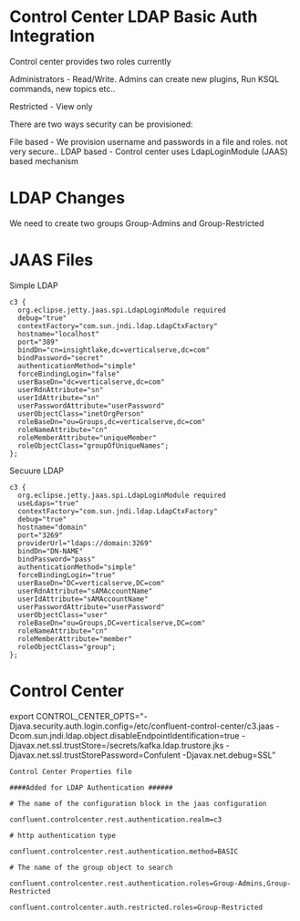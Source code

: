 # Control Center LDAP Basic Auth Integration

Control center provides two roles currently 

Administrators - Read/Write. Admins can create new plugins, Run KSQL commands, new topics etc..

Restricted - View only



There are two ways security can be provisioned:

File based - We provision username and passwords in a file and roles. not very secure..
LDAP based - Control center uses LdapLoginModule (JAAS) based mechanism

# LDAP Changes
We need to create two groups Group-Admins and Group-Restricted

# JAAS Files

Simple LDAP

```
c3 {
  org.eclipse.jetty.jaas.spi.LdapLoginModule required
  debug="true"
  contextFactory="com.sun.jndi.ldap.LdapCtxFactory"
  hostname="localhost"
  port="389"
  bindDn="cn=insightlake,dc=verticalserve,dc=com"
  bindPassword="secret"
  authenticationMethod="simple"
  forceBindingLogin="false"
  userBaseDn="dc=verticalserve,dc=com"
  userRdnAttribute="sn"
  userIdAttribute="sn"
  userPasswordAttribute="userPassword"
  userObjectClass="inetOrgPerson"
  roleBaseDn="ou=Groups,dc=verticalserve,dc=com"
  roleNameAttribute="cn"
  roleMemberAttribute="uniqueMember"
  roleObjectClass="groupOfUniqueNames";
};
```

Secuure LDAP

```
c3 {
  org.eclipse.jetty.jaas.spi.LdapLoginModule required
  useLdaps="true"
  contextFactory="com.sun.jndi.ldap.LdapCtxFactory"
  debug="true"
  hostname="domain"
  port="3269"
  providerUrl="ldaps://domain:3269"
  bindDn="DN-NAME"
  bindPassword="pass"
  authenticationMethod="simple"
  forceBindingLogin="true"
  userBaseDn="DC=verticalserve,DC=com"
  userRdnAttribute="sAMAccountName"
  userIdAttribute="sAMAccountName"
  userPasswordAttribute="userPassword"
  userObjectClass="user"
  roleBaseDn="ou=Groups,DC=verticalserve,DC=com"
  roleNameAttribute="cn"
  roleMemberAttribute="member"
  roleObjectClass="group";
};
```

# Control Center
export CONTROL_CENTER_OPTS="-Djava.security.auth.login.config=/etc/confluent-control-center/c3.jaas -Dcom.sun.jndi.ldap.object.disableEndpointIdentification=true -Djavax.net.ssl.trustStore=/secrets/kafka.ldap.trustore.jks -Djavax.net.ssl.trustStorePassword=Confulent -Djavax.net.debug=SSL”


```
Control Center Properties file

####Added for LDAP Authentication ######

# The name of the configuration block in the jaas configuration

confluent.controlcenter.rest.authentication.realm=c3

# http authentication type

confluent.controlcenter.rest.authentication.method=BASIC

# The name of the group object to search

confluent.controlcenter.rest.authentication.roles=Group-Admins,Group-Restricted

confluent.controlcenter.auth.restricted.roles=Group-Restricted

```
